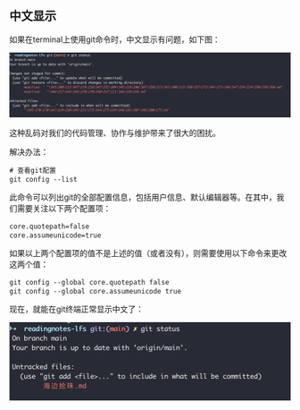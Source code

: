 ## 中文显示

如果在terminal上使用git命令时，中文显示有问题，如下图：

<img src="./assets/image-20240925110027936.png" alt="image-20240925110027936" style="zoom:50%;" />

这种乱码对我们的代码管理、协作与维护带来了很大的困扰。

解决办法：

```
# 查看git配置
git config --list
```

此命令可以列出git的全部配置信息，包括用户信息、默认编辑器等。在其中，我们需要关注以下两个配置项：

```
core.quotepath=false
core.assumeunicode=true
```

如果以上两个配置项的值不是上述的值（或者没有），则需要使用以下命令来更改这两个值：

```
git config --global core.quotepath false
git config --global core.assumeunicode true

```

现在，就能在git终端正常显示中文了：

<img src="./assets/image-20240925110728612.png" alt="image-20240925110728612" style="zoom:50%;" />
